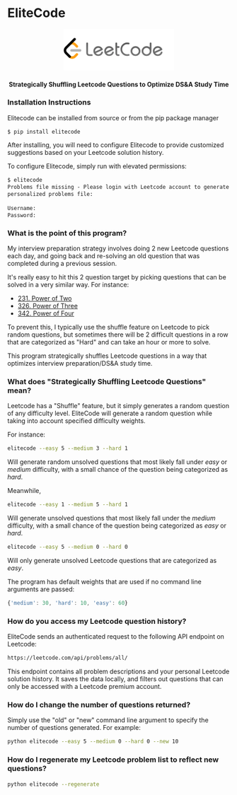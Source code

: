 # EliteCode
<p align="center">
  <img src="static/leetcode.png" width="250"/>
<h4 align="center">Strategically Shuffling Leetcode Questions to Optimize DS&A Study Time</h4>
</p>

### Installation Instructions

Elitecode can be installed from source or from the pip package manager

``` {.sourceCode .bash}
$ pip install elitecode
```

After installing, you will need to configure Elitecode to provide customized suggestions based on your Leetcode solution history.

To configure Elitecode, simply run with elevated permissions:

``` {.sourceCode .bash}
$ elitecode
Problems file missing - Please login with Leetcode account to generate personalized problems file:

Username: 
Password: 
```

### What is the point of this program?

My interview preparation strategy involves doing 2 new Leetcode questions each day, and going back and re-solving an old question that was completed during a previous session.  

It's really easy to hit this 2 question target by picking questions that can be solved in a very similar way.  For instance:

- [231. Power of Two](https://leetcode.com/problems/power-of-two/)
- [326. Power of Three](https://leetcode.com/problems/power-of-three/)
- [342. Power of Four](https://leetcode.com/problems/power-of-four/)

To prevent this, I typically use the shuffle feature on Leetcode to pick random questions, but sometimes there will be 2 difficult questions in a row that are categorized as "Hard" and can take an hour or more to solve.

This program strategically shuffles Leetcode questions in a way that optimizes interview preparation/DS&A study time.

### What does "Strategically Shuffling Leetcode Questions" mean?

Leetcode has a "Shuffle" feature, but it simply generates a random question of any difficulty level.  EliteCode will generate a random question while taking into account specified difficulty weights.

For instance:

```bash
elitecode --easy 5 --medium 3 --hard 1
```

Will generate random unsolved questions that most likely fall under *easy* or *medium* difficulty, with a small chance of the question being categorized as *hard*.

Meanwhile,

```bash
elitecode --easy 1 --medium 5 --hard 1
```

Will generate unsolved questions that most likely fall under the *medium* difficulty, with a small chance of the question being categorized as *easy* or *hard*.

```bash
elitecode --easy 5 --medium 0 --hard 0
```

Will only generate unsolved Leetcode questions that are categorized as *easy*.

The program has default weights that are used if no command line arguments are passed:

```javascript
{'medium': 30, 'hard': 10, 'easy': 60}
```

### How do you access my Leetcode question history?

EliteCode sends an authenticated request to the following API endpoint on Leetcode:

```bash
https://leetcode.com/api/problems/all/
```

This endpoint contains all problem descriptions and your personal Leetcode solution history.  It saves the data locally, and filters out questions that can only be accessed with a Leetcode premium account.

### How do I change the number of questions returned?

Simply use the "old" or "new" command line argument to specify the number of questions generated.  For example:

```bash
python elitecode --easy 5 --medium 0 --hard 0 --new 10
```

### How do I regenerate my Leetcode problem list to reflect new questions?

```bash
python elitecode --regenerate
```

